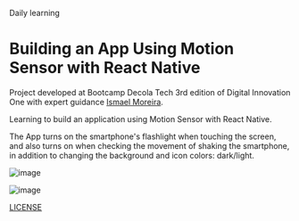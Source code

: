 Daily learning

# Building an App Using Motion Sensor with React Native

Project developed at Bootcamp Decola Tech 3rd edition of Digital Innovation One with expert guidance
[Ismael Moreira](https://github.com/ismaelsousa "[Ismael Moreira").

Learning to build an application using Motion Sensor with React Native.

The App turns on the smartphone's flashlight when touching the screen, and also turns on when checking the movement of shaking the smartphone, in addition to changing the background and icon colors: dark/light.

![image](https://user-images.githubusercontent.com/28990749/165650549-07daaabe-15fa-432e-9146-71bae90e43b0.png)

![image](https://user-images.githubusercontent.com/28990749/165650568-afdd77ea-fa79-488c-ac0b-13c9ecce847c.png)

[LICENSE](./LICENSE)
